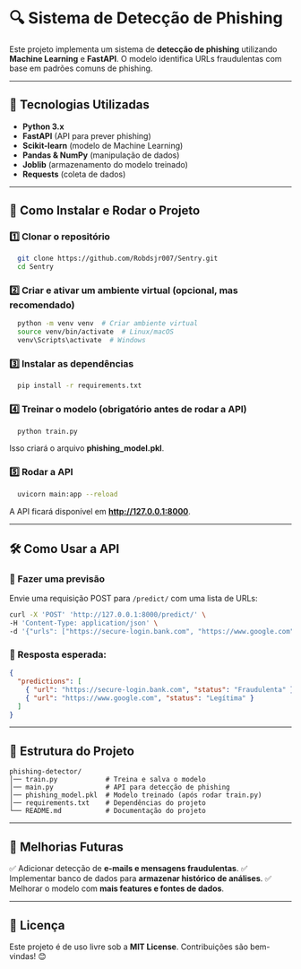 # 🔍 Sistema de Detecção de Phishing

Este projeto implementa um sistema de **detecção de phishing** utilizando **Machine Learning** e **FastAPI**. O modelo identifica URLs fraudulentas com base em padrões comuns de phishing.

---
## 📌 Tecnologias Utilizadas
- **Python 3.x**
- **FastAPI** (API para prever phishing)
- **Scikit-learn** (modelo de Machine Learning)
- **Pandas & NumPy** (manipulação de dados)
- **Joblib** (armazenamento do modelo treinado)
- **Requests** (coleta de dados)

---
## 🚀 Como Instalar e Rodar o Projeto
### 1️⃣ Clonar o repositório
```bash
  git clone https://github.com/Robdsjr007/Sentry.git
  cd Sentry
```

### 2️⃣ Criar e ativar um ambiente virtual (opcional, mas recomendado)
```bash
  python -m venv venv  # Criar ambiente virtual
  source venv/bin/activate  # Linux/macOS
  venv\Scripts\activate  # Windows
```

### 3️⃣ Instalar as dependências
```bash
  pip install -r requirements.txt
```

### 4️⃣ Treinar o modelo (obrigatório antes de rodar a API)
```bash
  python train.py
```
Isso criará o arquivo **phishing_model.pkl**.

### 5️⃣ Rodar a API
```bash
  uvicorn main:app --reload
```
A API ficará disponível em **http://127.0.0.1:8000**.

---
## 🛠 Como Usar a API
### 🔹 Fazer uma previsão
Envie uma requisição POST para `/predict/` com uma lista de URLs:
```bash
curl -X 'POST' 'http://127.0.0.1:8000/predict/' \
-H 'Content-Type: application/json' \
-d '{"urls": ["https://secure-login.bank.com", "https://www.google.com"]}'
```

### 🔹 Resposta esperada:
```json
{
  "predictions": [
    { "url": "https://secure-login.bank.com", "status": "Fraudulenta" },
    { "url": "https://www.google.com", "status": "Legítima" }
  ]
}
```

---
## 📌 Estrutura do Projeto
```
phishing-detector/
│── train.py            # Treina e salva o modelo
│── main.py             # API para detecção de phishing
│── phishing_model.pkl  # Modelo treinado (após rodar train.py)
│── requirements.txt    # Dependências do projeto
└── README.md           # Documentação do projeto
```

---
## 📢 Melhorias Futuras
✅ Adicionar detecção de **e-mails e mensagens fraudulentas**.
✅ Implementar banco de dados para **armazenar histórico de análises**.
✅ Melhorar o modelo com **mais features e fontes de dados**.

---
## 📜 Licença
Este projeto é de uso livre sob a **MIT License**. Contribuições são bem-vindas! 😊